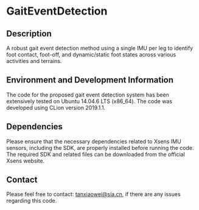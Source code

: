 # GaitEventDetection
## Description
A robust gait event detection method using a single IMU per leg to identify foot contact, foot-off, and dynamic/static foot states across various activities and terrains.

## Environment and Development Information
The code for the proposed gait event detection system has been extensively tested on Ubuntu 14.04.6 LTS (x86_64).
The code was developed using CLion version 2019.1.1.

## Dependencies
Please ensure that the necessary dependencies related to Xsens IMU sensors, including the SDK, are properly installed before running the code.
The required SDK and related files can be downloaded from the official Xsens website.

## Contact
Please feel free to contact: tanxiaowei@sia.cn, if there are any issues regarding this code.
